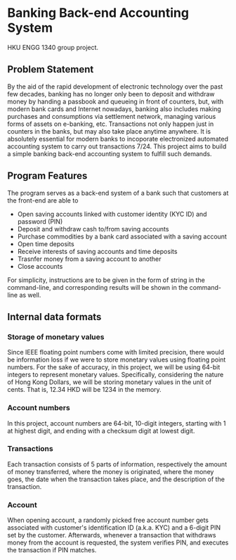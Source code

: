 # Banking Back-end Accounting System

HKU ENGG 1340 group project.

## Problem Statement

By the aid of the rapid development of electronic technology over the past few decades, banking has no longer only been to deposit and withdraw money by handing a passbook and queueing in front of counters, but, with modern bank cards and Internet nowadays, banking also includes making purchases and consumptions via settlement network, managing various forms of assets on e-banking, etc. Transactions not only happen just in counters in the banks, but may also take place anytime anywhere. It is absolutely essential for modern banks to incoporate electronized automated accounting system to carry out transactions 7/24. This project aims to build a simple banking back-end accounting system to fulfill such demands.

## Program Features

The program serves as a back-end system of a bank such that customers at the front-end are able to

- Open saving accounts linked with customer identity (KYC ID) and password (PIN)
- Deposit and withdraw cash to/from saving accounts
- Purchase commodities by a bank card associated with a saving account
- Open time deposits
- Receive interests of saving accounts and time deposits
- Trasnfer money from a saving account to another
- Close accounts

For simplicity, instructions are to be given in the form of string in the command-line, and corresponding results will be shown in the command-line as well.

## Internal data formats

### Storage of monetary values

Since IEEE floating point numbers come with limited precision, there would be information loss if we were to store monetary values using floating point numbers. For the sake of accuracy, in this project, we will be using 64-bit integers to represent monetary values. Specifically, considering the nature of Hong Kong Dollars, we will be storing monetary values in the unit of cents. That is, 12.34 HKD will be 1234 in the memory.

### Account numbers

In this project, account numbers are 64-bit, 10-digit integers, starting with 1 at highest digit, and ending with a checksum digit at lowest digit.

### Transactions

Each transaction consists of 5 parts of information, respectively the amount of money transferred, where the money is originated, where the money goes, the date when the transaction takes place, and the description of the transaction.

### Account

When opening account, a randomly picked free account number gets associated with customer's identification ID (a.k.a. KYC) and a 6-digit PIN set by the customer. Afterwards, whenever a transaction that withdraws money from the account is requested, the system verifies PIN, and executes the transaction if PIN matches.
